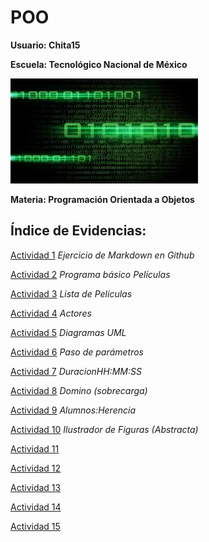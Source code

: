 # POO

**Usuario: Chita15**

**Escuela: Tecnológico Nacional de México**

![FondoImagen](./Setup/Img/Verde.jpg)

**Materia: Programación Orientada a Objetos** 

## Índice de Evidencias:

[Actividad 1](./Setup/README.md) _Ejercicio de Markdown en Github_

[Actividad 2](./PELICULA/Program.cs) _Programa básico Películas_

[Actividad 3](./ListaPeliculas/Program.cs) _Lista de Películas_

[Actividad 4](./ListaActores/Program.cs) _Actores_

[Actividad 5](./DiagramasUML/DiagramasUML.md) _Diagramas UML_

[Actividad 6](./Parametros/Program.cs) _Paso de parámetros_

[Actividad 7](./DuracionHMS/Program.cs) _DuracionHH:MM:SS_

[Actividad 8](./Domino/Program.cs) _Domino (sobrecarga)_

[Actividad 9](./AlumnosHerencia/Program.cs) _Alumnos:Herencia_

[Actividad 10](./IlustradorFiguras/Program.cs) _Ilustrador de Figuras (Abstracta)_

[Actividad 11](/Program.cs)

[Actividad 12](/Program.cs)

[Actividad 13](/Program.cs)

[Actividad 14](/Program.cs)

[Actividad 15](/Program.cs)
